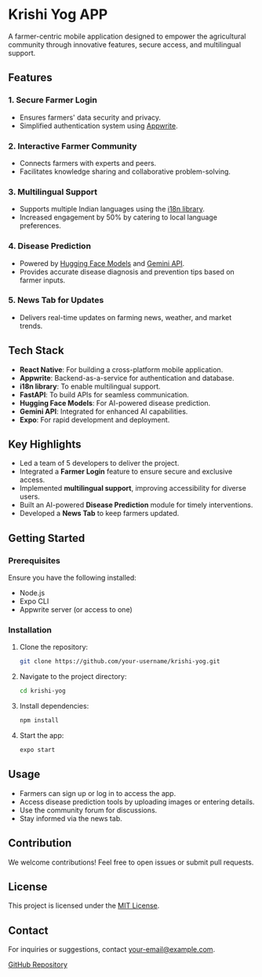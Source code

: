 # Krishi Yog APP

A farmer-centric mobile application designed to empower the agricultural community through innovative features, secure access, and multilingual support.

## Features

### 1. **Secure Farmer Login**
- Ensures farmers' data security and privacy.
- Simplified authentication system using [Appwrite](https://appwrite.io/).

### 2. **Interactive Farmer Community**
- Connects farmers with experts and peers.
- Facilitates knowledge sharing and collaborative problem-solving.

### 3. **Multilingual Support**
- Supports multiple Indian languages using the [i18n library](https://www.i18next.com/).
- Increased engagement by 50% by catering to local language preferences.

### 4. **Disease Prediction**
- Powered by [Hugging Face Models](https://huggingface.co/) and [Gemini API](https://gemini.com/).
- Provides accurate disease diagnosis and prevention tips based on farmer inputs.

### 5. **News Tab for Updates**
- Delivers real-time updates on farming news, weather, and market trends.

## Tech Stack

- **React Native**: For building a cross-platform mobile application.
- **Appwrite**: Backend-as-a-service for authentication and database.
- **i18n library**: To enable multilingual support.
- **FastAPI**: To build APIs for seamless communication.
- **Hugging Face Models**: For AI-powered disease prediction.
- **Gemini API**: Integrated for enhanced AI capabilities.
- **Expo**: For rapid development and deployment.

## Key Highlights

- Led a team of 5 developers to deliver the project.
- Integrated a **Farmer Login** feature to ensure secure and exclusive access.
- Implemented **multilingual support**, improving accessibility for diverse users.
- Built an AI-powered **Disease Prediction** module for timely interventions.
- Developed a **News Tab** to keep farmers updated.

## Getting Started

### Prerequisites
Ensure you have the following installed:
- Node.js
- Expo CLI
- Appwrite server (or access to one)

### Installation
1. Clone the repository:
   ```bash
   git clone https://github.com/your-username/krishi-yog.git
   ```
2. Navigate to the project directory:
   ```bash
   cd krishi-yog
   ```
3. Install dependencies:
   ```bash
   npm install
   ```
4. Start the app:
   ```bash
   expo start
   ```

## Usage
- Farmers can sign up or log in to access the app.
- Access disease prediction tools by uploading images or entering details.
- Use the community forum for discussions.
- Stay informed via the news tab.

## Contribution
We welcome contributions! Feel free to open issues or submit pull requests.

## License
This project is licensed under the [MIT License](LICENSE).

## Contact
For inquiries or suggestions, contact [your-email@example.com](mailto:your-email@example.com).

[GitHub Repository](https://github.com/your-username/krishi-yog)
